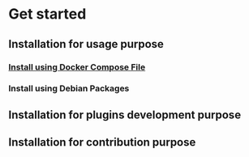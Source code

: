 # Get started
## Installation for usage purpose
### [Install using Docker Compose File](https://github.com/drumee/documentation/tree/main/install/docker)
### Install using Debian Packages 
## Installation for plugins development purpose
## Installation for contribution purpose
